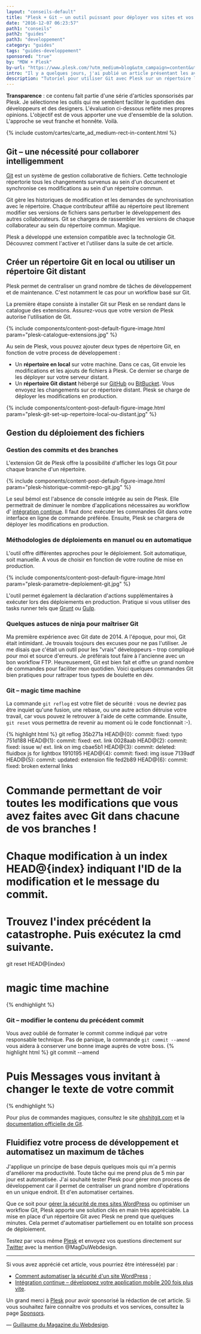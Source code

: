 ```yaml
---
layout: "conseils-default"
title: "Plesk + Git – un outil puissant pour déployer vos sites et vos applications Web"
date: "2016-12-07 06:23:57"
path1: "conseils"
path2: "guides"
path3: "developpement"
category: "guides"
tags: "guides-developpement"
sponsored: "true"
by: "MDW + Plesk"
by-url: "https://www.plesk.com/?utm_medium=blog&utm_campaign=content&utm_source=magazineduwebdesign"
intro: "Il y a quelques jours, j'ai publié un article présentant les avantages d'utiliser Plesk pour [gérer la maintenance et la sécurité de sites WordPress](http://www.magazineduwebdesign.com/conseils/guides/comment-automatiser-la-securite-d-un-site-wordpress/). J'ai souhaité poursuivre mon aventure avec Plesk. Cette fois-ci, j'ai testé la compatibilité de [Plesk avec Git](https://www.plesk.com/extensions/git/?utm_medium=blog&utm_campaign=content&utm_source=magazineduwebdesign) – le système le plus populaire pour gérer du code. Voilà ce que j'ai appris avec cet outil. Si vous avez un doute sur la prononciation de Git, sachez que c'est [ɡɪt] et non [d͡ʒɪt]."
description: "Tutoriel pour utiliser Git avec Plesk sur un répertoire local ou hébergé sur GitHub ou BitBucket."
---
```

**Transparence** : ce contenu fait partie d'une série d'articles sponsorisés par Plesk. Je sélectionne les outils qui me semblent faciliter le quotidien des développeurs et des designers. L'évaluation ci-dessous reflète mes propres opinions. L'objectif est de vous apporter une vue d'ensemble de la solution. L'approche se veut franche et honnête. Voilà.

{% include custom/cartes/carte_ad_medium-rect-in-content.html %}

## Git – une nécessité pour collaborer intelligemment

[Git](https://git-scm.com/) est un système de gestion collaborative de fichiers. Cette technologie répertorie tous les changements survenus au sein d'un document et synchronise ces modifications au sein d'un répertoire commun.

Git gère les historiques de modification et les demandes de synchronisation avec le répertoire. Chaque contributeur affilié au répertoire peut librement modifier ses versions de fichiers sans perturber le développement des autres collaborateurs. Git se chargera de rassembler les versions de chaque collaborateur au sein du répertoire commun. Magique.

Plesk a développé une extension compatible avec la technologie Git. Découvrez comment l'activer et l'utiliser dans la suite de cet article.

## Créer un répertoire Git en local ou utiliser un répertoire Git distant

Plesk permet de centraliser un grand nombre de tâches de développement et de maintenance. C'est notamment le cas pour un workflow basé sur Git.

La première étape consiste à installer Git sur Plesk en se rendant dans le catalogue des extensions. Assurez-vous que votre version de Plesk autorise l'utilisation de Git.

{% include components/content-post-default-figure-image.html param="plesk-catalogue-extensions.jpg" %}

Au sein de Plesk, vous pouvez ajouter deux types de répertoire Git, en fonction de votre process de développement :

- Un **répertoire en local** sur votre machine. Dans ce cas, Git envoie les modifications et les ajouts de fichiers à Plesk. Ce dernier se charge de les déployer sur votre serveur distant.
- Un **répertoire Git distant** hébergé sur [GitHub](http://github.com) ou [BitBucket](http://bitbucket.org). Vous envoyez les changements sur ce répertoire distant. Plesk se charge de déployer les modifications en production.

{% include components/content-post-default-figure-image.html param="plesk-git-set-up-repertoire-local-ou-distant.jpg" %}

## Gestion du déploiement des fichiers

### Gestion des commits et des branches

L'extension Git de Plesk offre la possibilité d'afficher les logs Git pour chaque branche d'un répertoire.

{% include components/content-post-default-figure-image.html param="plesk-historique-commit-repo-git.jpg" %}

Le seul bémol est l'absence de console intégrée au sein de Plesk. Elle permettrait de diminuer le nombre d'applications nécessaires au workflow d' [intégration continue](http://www.magazineduwebdesign.com/conseils/guides/integration-continue-application-mobile/). Il faut donc exécuter les commandes Git dans votre interface en ligne de commande préférée. Ensuite, Plesk se chargera de déployer les modifications en production.

### Méthodologies de déploiements en manuel ou en automatique

L'outil offre différentes approches pour le déploiement. Soit automatique, soit manuelle. A vous de choisir en fonction de votre routine de mise en production.

{% include components/content-post-default-figure-image.html param="plesk-parametre-deploiement-git.jpg" %}

L'outil permet également la déclaration d'actions supplémentaires à exécuter lors des déploiements en production. Pratique si vous utiliser des tasks runner tels que [Grunt](http://gruntjs.com/) ou [Gulp](http://gulpjs.com/).

### Quelques astuces de ninja pour maîtriser Git

Ma première expérience avec Git date de 2014. A l'époque, pour moi, Git était intimidant. Je trouvais toujours des excuses pour ne pas l'utiliser. Je me disais que c'était un outil pour les "vrais" développeurs – trop compliqué pour moi et source d'erreurs. Je préférais tout faire à l'ancienne avec un bon workflow FTP. Heureusement, Git est bien fait et offre un grand nombre de commandes pour faciliter mon quotidien. Voici quelques commandes Git bien pratiques pour rattraper tous types de boulette en dév.

### Git – magic time machine

La commande `git reflog` est votre filet de sécurité : vous ne devriez pas être inquiet qu'une fusion, une rebase, ou une autre action détruise votre travail, car vous pouvez le retrouver à l'aide de cette commande. Ensuite, `git reset` vous permettra de revenir au moment où le code fonctionnait :-).

{% highlight html %}
git reflog
35b271a HEAD@{0}: commit: fixed: typo
751d188 HEAD@{1}: commit: fixed: ext. link
0028aab HEAD@{2}: commit: fixed: issue w/ ext. link on img
cbae5b1 HEAD@{3}: commit: deleted: fluidbox js for lightbox
1910195 HEAD@{4}: commit: fixed: img issue
7139adf HEAD@{5}: commit: updated: extension file
fed2b89 HEAD@{6}: commit: fixed: broken external links
# Commande permettant de voir toutes les modifications que vous avez faites avec Git dans chacune de vos branches !
# Chaque modification à un index HEAD@{index} indiquant l'ID de la modification et le message du commit.
# Trouvez l'index précédent la catastrophe. Puis exécutez la cmd suivante.
git reset HEAD@{index}
# magic time machine
{% endhighlight %}

### Git – modifier le contenu du précédent commit

Vous avez oublié de formater le commit comme indiqué par votre responsable technique. Pas de panique, la commande `git commit --amend` vous aidera à conserver une bonne image auprès de votre boss.
{% highlight html %}
git commit --amend
# Puis Messages vous invitant à changer le texte de votre commit
{% endhighlight %}

Pour plus de commandes magiques, consultez le site [ohshitgit.com](http://ohshitgit.com/) et la [documentation officielle de Git](https://git-scm.com/doc).

## Fluidifiez votre process de développement et automatisez un maximum de tâches

J'applique un principe de base depuis quelques mois qui m'a permis d'améliorer ma productivité. Toute tâche qui me prend plus de 5 min par jour est automatisée. J'ai souhaité tester Plesk pour gérer mon process de développement car il permet de centraliser un grand nombre d'opérations en un unique endroit. Et d'en automatiser certaines.

Que ce soit pour [gérer la sécurité de mes sites WordPress](http://www.magazineduwebdesign.com/conseils/guides/comment-automatiser-la-securite-d-un-site-wordpress/) ou optimiser un workflow Git, Plesk apporte une solution clés en main très appréciable. La mise en place d'un répertoire Git avec Plesk ne prend que quelques minutes. Cela permet d'automatiser partiellement ou en totalité son process de déploiement.

Testez par vous même [Plesk](https://www.plesk.com/?utm_medium=blog&utm_campaign=content&utm_source=magazineduwebdesign) et envoyez vos questions directement sur [Twitter](https://twitter.com) avec la mention @MagDuWebdesign.

---

Si vous avez apprécié cet article, vous pourriez être intéressé(e) par :

-  [Comment automatiser la sécurité d'un site WordPress](http://www.magazineduwebdesign.com/conseils/guides/comment-automatiser-la-securite-d-un-site-wordpress/) ;
-  [Intégration continue – développez votre application mobile 200 fois plus vite](http://www.magazineduwebdesign.com/conseils/guides/integration-continue-application-mobile/).

Un grand merci à [Plesk](https://www.plesk.com/?utm_medium=blog&utm_campaign=content&utm_source=magazineduwebdesign) pour avoir sponsorisé la rédaction de cet article. Si vous souhaitez faire connaître vos produits et vos services, consultez la page [Sponsors](http://www.magazineduwebdesign.com/sponsors/).

— [Guillaume du Magazine du Webdesign](https://www.linkedin.com/in/gpalayer).
